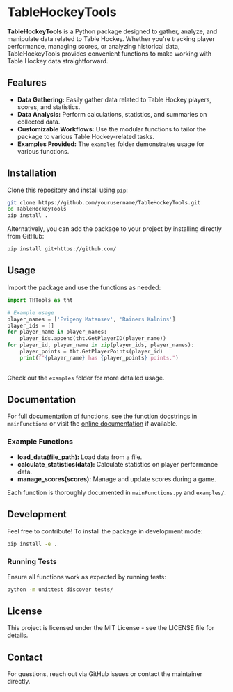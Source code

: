 # TableHockeyTools

**TableHockeyTools** is a Python package designed to gather, analyze, and manipulate data related to Table Hockey. Whether you're tracking player performance, managing scores, or analyzing historical data, TableHockeyTools provides convenient functions to make working with Table Hockey data straightforward.

## Features

- **Data Gathering:** Easily gather data related to Table Hockey players, scores, and statistics.
- **Data Analysis:** Perform calculations, statistics, and summaries on collected data.
- **Customizable Workflows:** Use the modular functions to tailor the package to various Table Hockey-related tasks.
- **Examples Provided:** The `examples` folder demonstrates usage for various functions.

## Installation

Clone this repository and install using `pip`:

```bash
git clone https://github.com/yourusername/TableHockeyTools.git
cd TableHockeyTools
pip install .
```

Alternatively, you can add the package to your project by installing directly from GitHub:

```bash
pip install git+https://github.com/
```

## Usage

Import the package and use the functions as needed:

```python
import THTools as tht

# Example usage
player_names = ['Evigeny Matansev', 'Rainers Kalnins']
player_ids = []
for player_name in player_names:
    player_ids.append(tht.GetPlayerID(player_name))
for player_id, player_name in zip(player_ids, player_names):
    player_points = tht.GetPlayerPoints(player_id)
    print(f"{player_name} has {player_points} points.")
    
```

Check out the `examples` folder for more detailed usage.

## Documentation

For full documentation of functions, see the function docstrings in `mainFunctions` or visit the [online documentation](link-to-documentation) if available.

### Example Functions

- **load_data(file_path):** Load data from a file.
- **calculate_statistics(data):** Calculate statistics on player performance data.
- **manage_scores(scores):** Manage and update scores during a game.
  
Each function is thoroughly documented in `mainFunctions.py` and `examples/`.

## Development

Feel free to contribute! To install the package in development mode:

```bash
pip install -e .
```

### Running Tests

Ensure all functions work as expected by running tests:

```bash
python -m unittest discover tests/
```

## License

This project is licensed under the MIT License - see the LICENSE file for details.

## Contact

For questions, reach out via GitHub issues or contact the maintainer directly.
